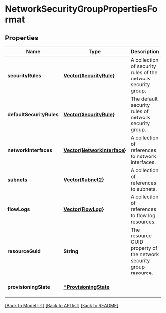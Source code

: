# NetworkSecurityGroupPropertiesFormat


## Properties
Name | Type | Description | Notes
------------ | ------------- | ------------- | -------------
**securityRules** | [**Vector{SecurityRule}**](SecurityRule.md) | A collection of security rules of the network security group. | [optional] [default to nothing]
**defaultSecurityRules** | [**Vector{SecurityRule}**](SecurityRule.md) | The default security rules of network security group. | [optional] [readonly] [default to nothing]
**networkInterfaces** | [**Vector{NetworkInterface}**](NetworkInterface.md) | A collection of references to network interfaces. | [optional] [readonly] [default to nothing]
**subnets** | [**Vector{Subnet2}**](Subnet2.md) | A collection of references to subnets. | [optional] [readonly] [default to nothing]
**flowLogs** | [**Vector{FlowLog}**](FlowLog.md) | A collection of references to flow log resources. | [optional] [readonly] [default to nothing]
**resourceGuid** | **String** | The resource GUID property of the network security group resource. | [optional] [readonly] [default to nothing]
**provisioningState** | [***ProvisioningState**](ProvisioningState.md) |  | [optional] [default to nothing]


[[Back to Model list]](../README.md#models) [[Back to API list]](../README.md#api-endpoints) [[Back to README]](../README.md)


